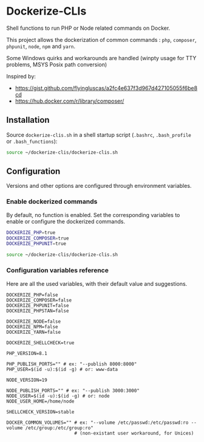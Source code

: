 # Dockerize-CLIs

Shell functions to run PHP or Node related commands on Docker. 

This project allows the dockerization of common commands : 
`php`, `composer`, `phpunit`, `node`, `npm` and `yarn`.

Some Windows quirks and workarounds are handled (winpty usage for TTY problems, MSYS Posix path conversion)

Inspired by:
* https://gist.github.com/flyingluscas/a2fc4e637f3d967d427105055f6be8cd
* https://hub.docker.com/r/library/composer/

## Installation

Source `dockerize-clis.sh` in a shell startup script (`.bashrc`, `.bash_profile` or `.bash_functions`):
```bash
source ~/dockerize-clis/dockerize-clis.sh
```

## Configuration

Versions and other options are configured through environment variables.


### Enable dockerized commands

By default, no function is enabled. Set the corresponding variables to enable or configure the dockerized commands.

```bash
DOCKERIZE_PHP=true
DOCKERIZE_COMPOSER=true
DOCKERIZE_PHPUNIT=true

source ~/dockerize-clis/dockerize-clis.sh
```

### Configuration variables reference

Here are all the used variables, with their default value and suggestions.

```dotenv
DOCKERIZE_PHP=false
DOCKERIZE_COMPOSER=false
DOCKERIZE_PHPUNIT=false
DOCKERIZE_PHPSTAN=false

DOCKERIZE_NODE=false
DOCKERIZE_NPM=false
DOCKERIZE_YARN=false

DOCKERIZE_SHELLCHECK=true

PHP_VERSION=8.1

PHP_PUBLISH_PORTS="" # ex: "--publish 8000:8000"
PHP_USER=$(id -u):$(id -g) # or: www-data

NODE_VERSION=19

NODE_PUBLISH_PORTS="" # ex: "--publish 3000:3000"
NODE_USER=$(id -u):$(id -g) # or: node
NODE_USER_HOME=/home/node

SHELLCHECK_VERSION=stable

DOCKER_COMMON_VOLUMES="" # ex: "--volume /etc/passwd:/etc/passwd:ro --volume /etc/group:/etc/group:ro" 
                         # (non-existant user workaround, for Unices)
```
